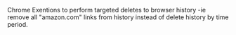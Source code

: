 Chrome Exentions to perform targeted deletes to browser history -ie remove all "amazon.com" links from history instead of delete history by time period.
